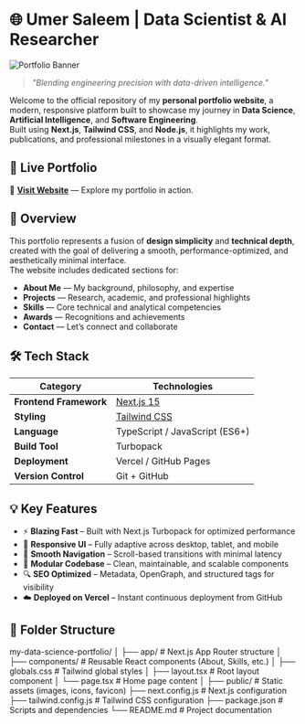 # 🌐 Umer Saleem | Data Scientist & AI Researcher

![Portfolio Banner](https://user-images.githubusercontent.com/00000000/banner.png)  
> _"Blending engineering precision with data-driven intelligence."_  

Welcome to the official repository of my **personal portfolio website**, a modern, responsive platform built to showcase my journey in **Data Science**, **Artificial Intelligence**, and **Software Engineering**.  
Built using **Next.js**, **Tailwind CSS**, and **Node.js**, it highlights my work, publications, and professional milestones in a visually elegant format.

## 🚀 Live Portfolio
🔗 **[Visit Website](https://umer.vercel.app)** — Explore my portfolio in action.

## 🧠 Overview

This portfolio represents a fusion of **design simplicity** and **technical depth**, created with the goal of delivering a smooth, performance-optimized, and aesthetically minimal interface.  
The website includes dedicated sections for:
- **About Me** — My background, philosophy, and expertise  
- **Projects** — Research, academic, and professional highlights  
- **Skills** — Core technical and analytical competencies  
- **Awards** — Recognitions and achievements  
- **Contact** — Let’s connect and collaborate  

## 🛠️ Tech Stack

| Category | Technologies |
|-----------|---------------|
| **Frontend Framework** | [Next.js 15](https://nextjs.org/) |
| **Styling** | [Tailwind CSS](https://tailwindcss.com/) |
| **Language** | TypeScript / JavaScript (ES6+) |
| **Build Tool** | Turbopack |
| **Deployment** | Vercel / GitHub Pages |
| **Version Control** | Git + GitHub |

## 💡 Key Features

- ⚡ **Blazing Fast** – Built with Next.js Turbopack for optimized performance  
- 🎨 **Responsive UI** – Fully adaptive across desktop, tablet, and mobile  
- 🧭 **Smooth Navigation** – Scroll-based transitions with minimal latency  
- 🧩 **Modular Codebase** – Clean, maintainable, and scalable components  
- 🔍 **SEO Optimized** – Metadata, OpenGraph, and structured tags for visibility  
- ☁️ **Deployed on Vercel** – Instant continuous deployment from GitHub  

## 🧩 Folder Structure

my-data-science-portfolio/
│
├── app/ # Next.js App Router structure
│ ├── components/ # Reusable React components (About, Skills, etc.)
│ ├── globals.css # Tailwind global styles
│ ├── layout.tsx # Root layout component
│ └── page.tsx # Home page content
│
├── public/ # Static assets (images, icons, favicon)
├── next.config.js # Next.js configuration
├── tailwind.config.js # Tailwind CSS configuration
├── package.json # Scripts and dependencies
└── README.md # Project documentation

